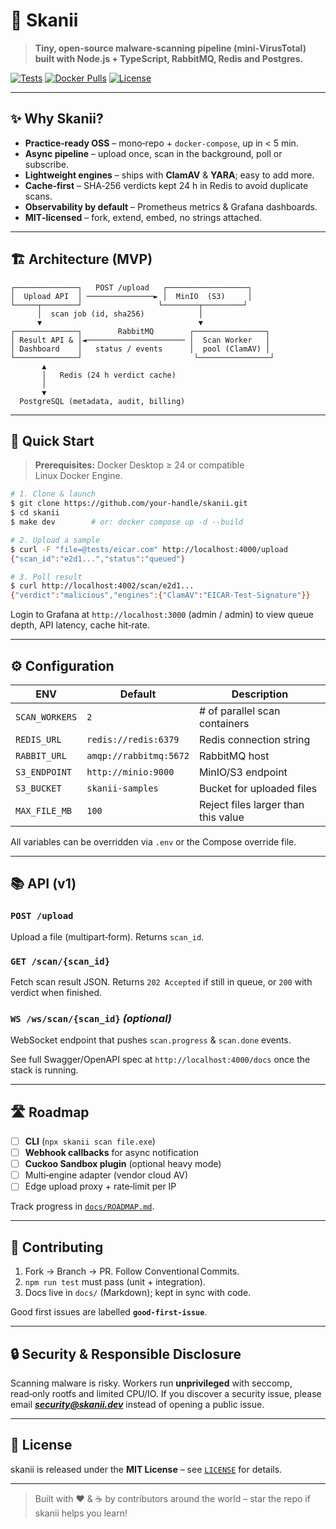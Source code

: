 # 🔬 Skanii

> **Tiny, open‑source malware‑scanning pipeline (mini‑VirusTotal) built with Node.js + TypeScript, RabbitMQ, Redis and Postgres.**

[![Tests](https://github.com/hungtran/scanii/actions/workflows/main.yaml/badge.svg)](https://github.com/hungtran/scanii/actions/workflows/main.yaml)
[![Docker Pulls](https://img.shields.io/docker/pulls/skanii/worker)](…)
[![License](https://img.shields.io/github/license/your‑handle/skanii)](LICENSE)

---

## ✨ Why Skanii?

* **Practice‑ready OSS** – mono‑repo + `docker‑compose`, up in < 5 min.
* **Async pipeline** – upload once, scan in the background, poll or subscribe.
* **Lightweight engines** – ships with **ClamAV** & **YARA**; easy to add more.
* **Cache‑first** – SHA‑256 verdicts kept 24 h in Redis to avoid duplicate scans.
* **Observability by default** – Prometheus metrics & Grafana dashboards.
* **MIT‑licensed** – fork, extend, embed, no strings attached.

---

## 🏗️ Architecture (MVP)

```text
┌──────────────┐   POST /upload   ┌──────────────────┐
│  Upload API  │ ───────────────► │  MinIO  (S3)     │
└─────┬────────┘                 └────────┬─────────┘
      │  scan job (id, sha256)            │
      ▼                                   ▼
┌──────────────┐        RabbitMQ        ┌────────────────┐
│ Result API & │◄────────────────────── │  Scan Worker   │
│ Dashboard    │   status / events      │  pool (ClamAV) │
└──────────────┘                         └────────────────┘
       ▲
       │   Redis (24 h verdict cache)
       │
       ▼
  PostgreSQL (metadata, audit, billing)
```

---

## 🚀 Quick Start

> **Prerequisites:** Docker Desktop ≥ 24 or compatible Linux Docker Engine.

```bash
# 1. Clone & launch
$ git clone https://github.com/your-handle/skanii.git
$ cd skanii
$ make dev        # or: docker compose up -d --build

# 2. Upload a sample
$ curl -F "file=@tests/eicar.com" http://localhost:4000/upload
{"scan_id":"e2d1...","status":"queued"}

# 3. Poll result
$ curl http://localhost:4002/scan/e2d1...
{"verdict":"malicious","engines":{"ClamAV":"EICAR-Test-Signature"}}
```

Login to Grafana at `http://localhost:3000` (admin / admin) to view queue depth, API latency, cache hit‑rate.

---

## ⚙️ Configuration

| ENV            | Default                | Description                         |
| -------------- | ---------------------- | ----------------------------------- |
| `SCAN_WORKERS` | `2`                    | # of parallel scan containers       |
| `REDIS_URL`    | `redis://redis:6379`   | Redis connection string             |
| `RABBIT_URL`   | `amqp://rabbitmq:5672` | RabbitMQ host                       |
| `S3_ENDPOINT`  | `http://minio:9000`    | MinIO/S3 endpoint                   |
| `S3_BUCKET`    | `skanii-samples`       | Bucket for uploaded files           |
| `MAX_FILE_MB`  | `100`                  | Reject files larger than this value |

All variables can be overridden via `.env` or the Compose override file.

---

## 📚 API (v1)

### `POST /upload`

Upload a file (multipart‑form). Returns `scan_id`.

### `GET /scan/{scan_id}`

Fetch scan result JSON. Returns `202 Accepted` if still in queue, or `200` with verdict when finished.

### `WS /ws/scan/{scan_id}` *(optional)*

WebSocket endpoint that pushes `scan.progress` & `scan.done` events.

See full Swagger/OpenAPI spec at `http://localhost:4000/docs` once the stack is running.

---

## 🛣️ Roadmap

* [ ] **CLI** (`npx skanii scan file.exe`)
* [ ] **Webhook callbacks** for async notification
* [ ] **Cuckoo Sandbox plugin** (optional heavy mode)
* [ ] Multi‑engine adapter (vendor cloud AV)
* [ ] Edge upload proxy + rate‑limit per IP

Track progress in [`docs/ROADMAP.md`](docs/ROADMAP.md).

---

## 🤝 Contributing

1. Fork → Branch → PR. Follow Conventional Commits.
2. `npm run test` must pass (unit + integration).
3. Docs live in `docs/` (Markdown); kept in sync with code.

Good first issues are labelled **`good‑first‑issue`**.

---

## 🔒 Security & Responsible Disclosure

Scanning malware is risky. Workers run **unprivileged** with seccomp, read‑only rootfs and limited CPU/IO. If you discover a security issue, please email ***[security@skanii.dev](mailto:security@skanii.dev)*** instead of opening a public issue.

---

## 📜 License

skanii is released under the **MIT License** – see [`LICENSE`](LICENSE) for details.

---

> Built with ❤️ & ☕ by contributors around the world – star the repo if skanii helps you learn!
